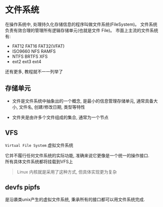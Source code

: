 # 文件系统

在操作系统中, 处理持久化存储信息的程序叫做文件系统(FileSystem)。
文件系统负责有效合理的管理所有逻辑存储单元(也就是文件 File)。
市面上主流的文件系统有:

- FAT12 FAT16 FAT32(VFAT)
- ISO9660 NFS RAMFS
- NTFS BRTFS XFS
- ext2 ext3 ext4

还有更多, 教程就不一一列举了

## 存储单元

- 文件是文件系统中抽象出的一个概念, 是最小的信息管理存储单元, 通常具备大小, 文件名, 创建/修改日期, 类型等特性

- 文件夹是由许多个文件组成的集合, 通常为一个节点

## VFS

`Virtual File System` 虚拟文件系统

它并不履行任何文件系统的实际功能, 准确来说它更像是一个统一的操作接口.
<br>
所有具体文件系统都将挂载到VFS上

> Linux 内核就是采用了这种方式, 但具体实现更为复杂

## devfs pipfs

是沿袭类unix产生的虚拟文件系统, 秉承所有的接口都可以用文件系统完成.
